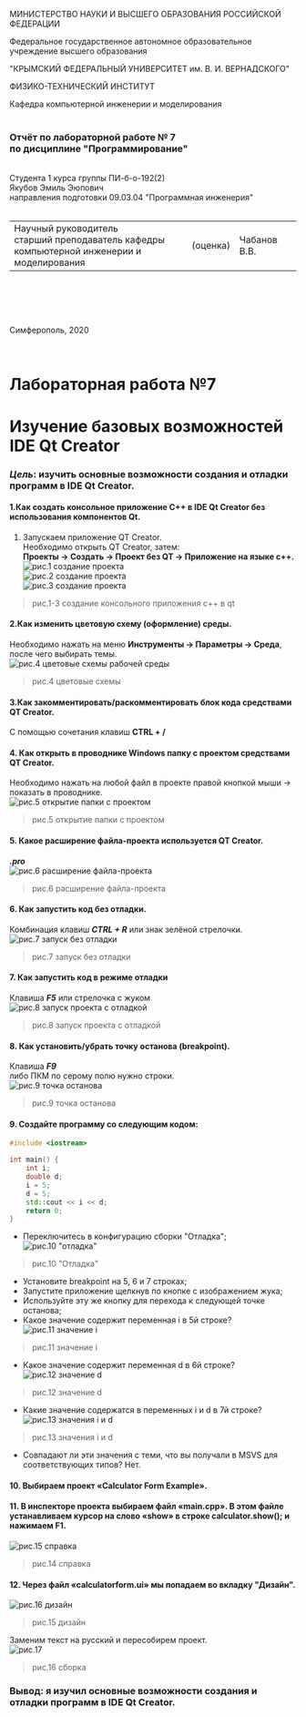 МИНИСТЕРСТВО НАУКИ  И ВЫСШЕГО ОБРАЗОВАНИЯ РОССИЙСКОЙ ФЕДЕРАЦИИ  

Федеральное государственное автономное образовательное учреждение высшего образования  

"КРЫМСКИЙ ФЕДЕРАЛЬНЫЙ УНИВЕРСИТЕТ им. В. И. ВЕРНАДСКОГО"  

ФИЗИКО-ТЕХНИЧЕСКИЙ ИНСТИТУТ  

Кафедра компьютерной инженерии и моделирования
<br/><br/>
### Отчёт по лабораторной работе № 7<br/> по дисциплине "Программирование"
<br/>
​Cтудента 1 курса группы ПИ-б-о-192(2)<br/>
Якубов Эмиль Эюпович<br/>
направления подготовки 09.03.04 "Программная инженерия"  
<br/>


<br/>
<table>

<tr><td>Научный руководитель<br/> старший преподаватель кафедры<br/> компьютерной инженерии и моделирования</td>

<td>(оценка)</td>

<td>Чабанов В.В.</td>

</tr>

</table>

<br/><br/>

​

Симферополь, 2020

<br/>

# Лабораторная работа №7

# Изучение базовых возможностей IDE Qt Creator

### ***Цель***: изучить основные возможности создания и отладки программ в IDE Qt Creator.

#### 1.Как создать консольное приложение С++ в IDE Qt Creator без использования компонентов Qt.<br/>
1. Запускаем приложение QT Creator.  
 Необходимо открыть QT Creator, затем:<br>
  **Проекты → Создать → Проект без QT → Приложение на языке с++.** <br/> 
![рис.1 создание проекта](png/1.png "рис.1 создание приложения") <br>
![рис.2 создание проекта](png/2.png " ") <br>
![рис.3 создание проекта](png/3.png " ")
>рис.1-3 создание консольного приложения c++ в qt

#### 2.Как изменить цветовую схему (оформление) среды.<br/>
Необходимо нажать на меню **Инструменты → Параметры → Среда**, после чего выбирать темы.<br>
![рис.4 цветовые схемы рабочей среды](png/2.1.png " ") <br>
>рис.4 цветовые схемы
 #### 3.Как закомментировать/раскомментировать блок кода средствами QT Creator. <br/>
 С помощью сочетания клавиш **CTRL + /** <br/> 
 #### 4. Как открыть в проводнике Windows папку с проектом средствами QT Creator.<br/>
Необходимо нажать на любой файл в проекте правой кнопкой мыши → показать в проводнике.<br>
![рис.5 открытие папки с проектом](png/4.1.png " ") <br>
>рис.5 открытие папки с проектом
 #### 5. Какое расширение файла-проекта используется QT Creator.
***.pro***<br>
![рис.6 расширение файла-проекта](png/5.1.png " ") <br>
>рис.6 расширение файла-проекта
 #### 6. Как запустить код без отладки.
Комбинация клавиш ***CTRL + R*** или знак зелёной стрелочки.<br/>
![рис.7 запуск без отладки](png/6.1.png " ") <br>
>рис.7 запуск без отладки
 #### 7. Как запустить код в режиме отладки
Клавиша ***F5*** или стрелочка с жуком <br>
![рис.8 запуск проекта с отладкой](png/7.1.png " ") <br>
>рис.8 запуск проекта с отладкой
 #### 8. Как установить/убрать точку останова (breakpoint).
Клавиша ***F9*** <br/> либо ПКМ по серому полю нужно строки. <br>
![рис.9 точка останова](png/8.1.png " ") <br>
>рис.9 точка останова
 #### 9. Создайте программу со следующим кодом:

```c++
#include <iostream>

int main() {
    int i;
    double d;
    i = 5;
    d = 5;
    std::cout << i << d;
    return 0;
}
```
* Переключитесь в конфигурацию сборки "Отладка"; <br>
![рис.10 "отладка"](png/9.1.png " ") <br>
>рис.10 "Отладка"
* Установите breakpoint на 5, 6 и 7 строках; <br>
* Запустите приложение щелкнув по кнопке с изображением жука; <br>
* Используйте эту же кнопку для перехода к следующей точке останова; <br>
* Какое значение содержит переменная i в 5й строке? <br>
![рис.11 значение i](png/9.2.png " ")
>рис.11 значение i
* Какое значение содержит переменная d в 6й строке? <br>
![рис.12 значение d](png/9.3.png " ")
>рис.12 значение d
* Какие значение содержатся в переменных i и  d в 7й строке? <br>
![рис.13 значения i и d](png/9.4.png " ")
>рис.13 значения i и d
* Совпадают ли эти значения с теми, что вы получали в MSVS для соответствующих типов? Нет.<br>
#### 10. Выбираем проект «Calculator Form Example». 
#### 11. В инспекторе проекта выбираем файл «main.cpp». В этом файле устанавливаем курсор на слово «show» в строке calculator.show(); и нажимаем **F1**. <br>
![рис.15 справка](png/15.1.png " ")
>рис.14 справка
#### 12. Через файл «calculatorform.ui» мы попадаем во вкладку "Дизайн".
![рис.16 дизайн](png/15.2.png " ") 
>рис.15 дизайн

Заменим текст на русский и пересобирем проект. <br>
![рис.17 ](png/15.3.png " ") 
>рис.16 сборка  <br>
###  Вывод: я изучил основные возможности создания и отладки программ в IDE Qt Creator.

